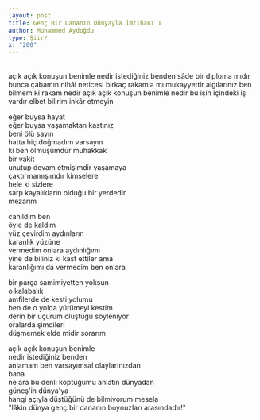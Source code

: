 ```yaml
---
layout: post
title: Genç Bir Dananın Dünyayla İmtihanı 1
author: Muhammed Aydoğdu
type: Şiir/
x: "200"
---
```

<br/>
açık açık konuşun benimle  
nedir istediğiniz benden  
sâde bir diploma mıdır  
bunca çabamın nihâi neticesi  
birkaç rakamla mı mukayyettir  
algılarınız  
ben bilmem ki rakam nedir  
açık açık konuşun benimle  
nedir bu işin içindeki iş  
vardır elbet bilirim  
inkâr etmeyin  

eğer buysa hayat  
eğer buysa yaşamaktan kastınız  
beni ölü sayın  
hatta hiç doğmadım varsayın  
ki ben ölmüşümdür muhakkak  
bir vakit  
unutup devam etmişimdir yaşamaya  
çaktırmamışımdır kimselere  
hele ki sizlere  
sarp kayalıkların olduğu bir yerdedir  
mezarım  

cahildim ben  
öyle de kaldım  
yüz çevirdim aydınların   
karanlık yüzüne  
vermedim onlara aydınlığımı  
yine de biliniz ki kast ettiler ama  
karanlığımı da vermedim ben onlara  

bir parça samimiyetten yoksun  
o kalabalık  
amfilerde de kesti yolumu  
ben de o yolda yürümeyi kestim  
derin bir uçurum oluştuğu söyleniyor  
oralarda şimdileri  
düşmemek elde midir sorarım  

açık açık konuşun benimle  
nedir istediğiniz benden  
anlamam ben varsayımsal olaylarınızdan  
bana  
ne ara bu denli koptuğumu anlatın dünyadan  
güneş'in dünya'ya  
hangi açıyla düştüğünü de bilmiyorum mesela  
"lâkin dünya genç bir dananın boynuzları arasındadır!"  
